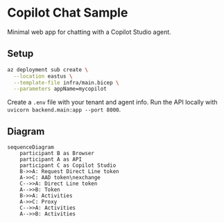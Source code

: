 # Copilot Chat Sample

Minimal web app for chatting with a Copilot Studio agent.

## Setup

```bash
az deployment sub create \
  --location eastus \
  --template-file infra/main.bicep \
  --parameters appName=mycopilot
```

Create a `.env` file with your tenant and agent info.
Run the API locally with `uvicorn backend.main:app --port 8000`.

## Diagram
```mermaid
sequenceDiagram
    participant B as Browser
    participant A as API
    participant C as Copilot Studio
    B->>A: Request Direct Line token
    A->>C: AAD token\nexchange
    C-->>A: Direct Line token
    A-->>B: Token
    B->>A: Activities
    A->>C: Proxy
    C-->>A: Activities
    A-->>B: Activities
```
